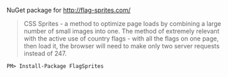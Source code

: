 NuGet package for http://flag-sprites.com/

> CSS Sprites - a method to optimize page loads by combining a large number of small images into one. The method of extremely relevant with the active use of country flags - with all the flags on one page, then load it, the browser will need to make only two server requests instead of 247.
 
<div class="nuget-badge">
    <p><code>PM&gt; Install-Package FlagSprites</code></p>
</div>